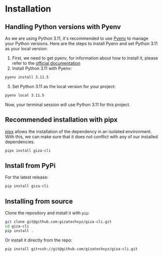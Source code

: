 # Installation

## Handling Python versions with Pyenv

As we are using Python 3.11, it's recommended to use [Pyenv](https://github.com/pyenv/pyenv) to manage your Python versions. Here are the steps to install Pyenv and set Python 3.11 as your local version:

1. First, we need to get pyenv, for information about how to install it, please refer to the [official documentation](https://github.com/pyenv/pyenv)
2. Install Python 3.11 with Pyenv:

```bash
pyenv install 3.11.5
```

3. Set Python 3.11 as the local version for your project:

```bash
pyenv local 3.11.5
```

Now, your terminal session will use Python 3.11 for this project.

## Recommended installation with pipx

[pipx](https://pypa.github.io/pipx/) allows the installation of the dependency in an isolated environment. With this, we can make sure that it does not conflict with any of our installed dependencies.

```bash
pipx install giza-cli
```

## Install from PyPi

For the latest release:

```bash
pip install giza-cli
```

## Installing from source

Clone the repository and install it with `pip`:

```bash
git clone git@github.com:gizatechxyz/giza-cli.git
cd giza-cli
pip install .
```

Or install it directly from the repo:

```bash
pip install git+ssh://git@github.com/gizatechxyz/giza-cli.git
```

